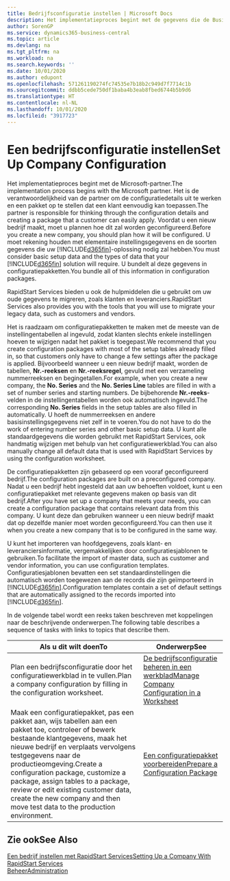 ```yaml
---
title: Bedrijfsconfiguratie instellen | Microsoft Docs
description: Het implementatieproces begint met de gegevens die de Business Central-oplossing vereist. U bundelt al deze gegevens in configuratiepakketten.
author: SorenGP
ms.service: dynamics365-business-central
ms.topic: article
ms.devlang: na
ms.tgt_pltfrm: na
ms.workload: na
ms.search.keywords: ''
ms.date: 10/01/2020
ms.author: edupont
ms.openlocfilehash: 571261190274fc74535e7b18b2c949d7f7714c1b
ms.sourcegitcommit: ddbb5cede750df1baba4b3eab8fbed6744b5b9d6
ms.translationtype: HT
ms.contentlocale: nl-NL
ms.lasthandoff: 10/01/2020
ms.locfileid: "3917723"
---
```

# <a name="set-up-company-configuration"></a><span data-ttu-id="58758-104">Een bedrijfsconfiguratie instellen</span><span class="sxs-lookup"><span data-stu-id="58758-104">Set Up Company Configuration</span></span>
<span data-ttu-id="58758-105">Het implementatieproces begint met de Microsoft-partner.</span><span class="sxs-lookup"><span data-stu-id="58758-105">The implementation process begins with the Microsoft partner.</span></span> <span data-ttu-id="58758-106">Het is de verantwoordelijkheid van de partner om de configuratiedetails uit te werken en een pakket op te stellen dat een klant eenvoudig kan toepassen.</span><span class="sxs-lookup"><span data-stu-id="58758-106">The partner is responsible for thinking through the configuration details and creating a package that a customer can easily apply.</span></span> <span data-ttu-id="58758-107">Voordat u een nieuw bedrijf maakt, moet u plannen hoe dit zal worden geconfigureerd.</span><span class="sxs-lookup"><span data-stu-id="58758-107">Before you create a new company, you should plan how it will be configured.</span></span> <span data-ttu-id="58758-108">U moet rekening houden met elementaire instellingsgegevens en de soorten gegevens die uw [!INCLUDE[d365fin](includes/d365fin_md.md)]-oplossing nodig zal hebben.</span><span class="sxs-lookup"><span data-stu-id="58758-108">You must consider basic setup data and the types of data that your [!INCLUDE[d365fin](includes/d365fin_md.md)] solution will require.</span></span> <span data-ttu-id="58758-109">U bundelt al deze gegevens in configuratiepakketten.</span><span class="sxs-lookup"><span data-stu-id="58758-109">You bundle all of this information in configuration packages.</span></span>

<span data-ttu-id="58758-110">RapidStart Services bieden u ook de hulpmiddelen die u gebruikt om uw oude gegevens te migreren, zoals klanten en leveranciers.</span><span class="sxs-lookup"><span data-stu-id="58758-110">RapidStart Services also provides you with the tools that you will use to migrate your legacy data, such as customers and vendors.</span></span>  

<span data-ttu-id="58758-111">Het is raadzaam om configuratiepakketten te maken met de meeste van de instellingentabellen al ingevuld, zodat klanten slechts enkele instellingen hoeven te wijzigen nadat het pakket is toegepast.</span><span class="sxs-lookup"><span data-stu-id="58758-111">We recommend that you create configuration packages with most of the setup tables already filled in, so that customers only have to change a few settings after the package is applied.</span></span> <span data-ttu-id="58758-112">Bijvoorbeeld wanneer u een nieuw bedrijf maakt, worden de tabellen, **Nr.-reeksen** en **Nr.-reeksregel**, gevuld met een verzameling nummerreeksen en begingetallen.</span><span class="sxs-lookup"><span data-stu-id="58758-112">For example, when you create a new company, the **No. Series** and the **No. Series Line** tables are filled in with a set of number series and starting numbers.</span></span> <span data-ttu-id="58758-113">De bijbehorende **Nr.-reeks**-velden in de instellingentabellen worden ook automatisch ingevuld.</span><span class="sxs-lookup"><span data-stu-id="58758-113">The corresponding **No. Series** fields in the setup tables are also filled in automatically.</span></span> <span data-ttu-id="58758-114">U hoeft de nummerreeksen en andere basisinstellingsgegevens niet zelf in te voeren.</span><span class="sxs-lookup"><span data-stu-id="58758-114">You do not have to do the work of entering number series and other basic setup data.</span></span> <span data-ttu-id="58758-115">U kunt alle standaardgegevens die worden gebruikt met RapidStart Services, ook handmatig wijzigen met behulp van het configuratiewerkblad.</span><span class="sxs-lookup"><span data-stu-id="58758-115">You can also manually change all default data that is used with RapidStart Services by using the configuration worksheet.</span></span>  

<span data-ttu-id="58758-116">De configuratiepakketten zijn gebaseerd op een vooraf geconfigureerd bedrijf.</span><span class="sxs-lookup"><span data-stu-id="58758-116">The configuration packages are built on a preconfigured company.</span></span> <span data-ttu-id="58758-117">Nadat u een bedrijf hebt ingesteld dat aan uw behoeften voldoet, kunt u een configuratiepakket met relevante gegevens maken op basis van dit bedrijf.</span><span class="sxs-lookup"><span data-stu-id="58758-117">After you have set up a company that meets your needs, you can create a configuration package that contains relevant data from this company.</span></span> <span data-ttu-id="58758-118">U kunt deze dan gebruiken wanneer u een nieuw bedrijf maakt dat op dezelfde manier moet worden geconfigureerd.</span><span class="sxs-lookup"><span data-stu-id="58758-118">You can then use it when you create a new company that is to be configured in the same way.</span></span>  

<span data-ttu-id="58758-119">U kunt het importeren van hoofdgegevens, zoals klant- en leveranciersinformatie, vergemakkelijken door configuratiesjablonen te gebruiken.</span><span class="sxs-lookup"><span data-stu-id="58758-119">To facilitate the import of master data, such as customer and vendor information, you can use configuration templates.</span></span> <span data-ttu-id="58758-120">Configuratiesjablonen bevatten een set standaardinstellingen die automatisch worden toegewezen aan de records die zijn geïmporteerd in [!INCLUDE[d365fin](includes/d365fin_md.md)].</span><span class="sxs-lookup"><span data-stu-id="58758-120">Configuration templates contain a set of default settings that are automatically assigned to the records imported into [!INCLUDE[d365fin](includes/d365fin_md.md)].</span></span>

<span data-ttu-id="58758-121">In de volgende tabel wordt een reeks taken beschreven met koppelingen naar de beschrijvende onderwerpen.</span><span class="sxs-lookup"><span data-stu-id="58758-121">The following table describes a sequence of tasks with links to topics that describe them.</span></span>

|<span data-ttu-id="58758-122">**Als u dit wilt doen**</span><span class="sxs-lookup"><span data-stu-id="58758-122">**To**</span></span>|<span data-ttu-id="58758-123">**Onderwerp**</span><span class="sxs-lookup"><span data-stu-id="58758-123">**See**</span></span>|  
|------------|-------------|  
|<span data-ttu-id="58758-124">Plan een bedrijfsconfiguratie door het configuratiewerkblad in te vullen.</span><span class="sxs-lookup"><span data-stu-id="58758-124">Plan a company configuration by filling in the configuration worksheet.</span></span>|[<span data-ttu-id="58758-125">De bedrijfsconfiguratie beheren in een werkblad</span><span class="sxs-lookup"><span data-stu-id="58758-125">Manage Company Configuration in a Worksheet</span></span>](admin-how-to-manage-company-configuration-in-a-worksheet.md)|  
|<span data-ttu-id="58758-126">Maak een configuratiepakket, pas een pakket aan, wijs tabellen aan een pakket toe, controleer of bewerk bestaande klantgegevens, maak het nieuwe bedrijf en verplaats vervolgens testgegevens naar de productieomgeving.</span><span class="sxs-lookup"><span data-stu-id="58758-126">Create a configuration package, customize a package, assign tables to a package, review or edit existing customer data, create the new company and then move test data to the production environment.</span></span>|[<span data-ttu-id="58758-127">Een configuratiepakket voorbereiden</span><span class="sxs-lookup"><span data-stu-id="58758-127">Prepare a Configuration Package</span></span>](admin-how-to-prepare-a-configuration-package.md)| 

## <a name="see-also"></a><span data-ttu-id="58758-128">Zie ook</span><span class="sxs-lookup"><span data-stu-id="58758-128">See Also</span></span>  
[<span data-ttu-id="58758-129">Een bedrijf instellen met RapidStart Services</span><span class="sxs-lookup"><span data-stu-id="58758-129">Setting Up a Company With RapidStart Services</span></span>](admin-set-up-a-company-with-rapidstart.md)  
[<span data-ttu-id="58758-130">Beheer</span><span class="sxs-lookup"><span data-stu-id="58758-130">Administration</span></span>](admin-setup-and-administration.md)

